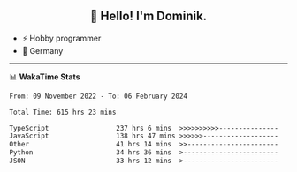 <h2 align="center">👋 Hello! I'm Dominik.</h2>

- ⚡ Hobby programmer
- 📍 Germany

---
📊 **WakaTime Stats**
<!--START_SECTION:waka-->

```txt
From: 09 November 2022 - To: 06 February 2024

Total Time: 615 hrs 23 mins

TypeScript                 237 hrs 6 mins  >>>>>>>>>>---------------   38.53 %
JavaScript                 138 hrs 47 mins >>>>>>-------------------   22.55 %
Other                      41 hrs 14 mins  >>-----------------------   06.70 %
Python                     34 hrs 36 mins  >------------------------   05.62 %
JSON                       33 hrs 12 mins  >------------------------   05.40 %
```

<!--END_SECTION:waka-->
